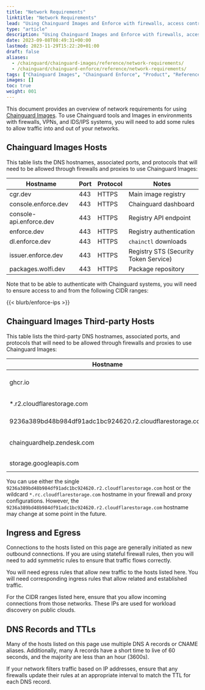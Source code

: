 ```yaml
---
title: "Network Requirements"
linktitle: "Network Requirements"
lead: "Using Chainguard Images and Enforce with firewalls, access control lists, and proxies"
type: "article"
description: "Using Chainguard Images and Enforce with firewalls, access control lists, and proxies"
date: 2023-09-08T08:49:31+00:00
lastmod: 2023-11-29T15:22:20+01:00
draft: false
aliases:
  - /chainguard/chainguard-images/reference/network-requirements/
  - /chainguard/chainguard-enforce/reference/network-requirements/
tags: ["Chainguard Images", "Chainguard Enforce", "Product", "Reference"]
images: []
toc: true
weight: 001
---
```


This document provides an overview of network requirements for using [Chainguard Images](https://www.chainguard.dev/chainguard-images?utm_source=docs). To use Chainguard tools and Images in environments with firewalls, VPNs, and IDS/IPS systems, you will need to add some rules to allow traffic into and out of your networks.

## Chainguard Images Hosts

This table lists the DNS hostnames, associated ports, and protocols that will need to be allowed through firewalls and proxies to use Chainguard Images:

| Hostname                | Port | Protocol | Notes                                 |
| ----------------------- | ---- | -------- | ------------------------------------- |
| cgr.dev                 | 443  | HTTPS    | Main image registry                   |
| console.enforce.dev     | 443  | HTTPS    | Chainguard dashboard                  |
| console-api.enforce.dev | 443  | HTTPS    | Registry API endpoint                 |
| enforce.dev             | 443  | HTTPS    | Registry authentication               |
| dl.enforce.dev          | 443  | HTTPS    | `chainctl` downloads                  |
| issuer.enforce.dev      | 443  | HTTPS    | Registry STS (Security Token Service) |
| packages.wolfi.dev      | 443  | HTTPS    | Package repository                    |

Note that to be able to authenticate with Chainguard systems, you will need to ensure access to and from the following CIDR ranges:

{{< blurb/enforce-ips >}}

## Chainguard Images Third-party Hosts

This table lists the third-party DNS hostnames, associated ports, and protocols that will need to be allowed through firewalls and proxies to use Chainguard Images:

| Hostname                                                  | Port | Protocol | Notes                        |
| --------------------------------------------------------- | ---- | -------- | ---------------------------- |
| ghcr.io                                                   | 443  | HTTPS    | Used for wolfi development   |
| \*.r2.cloudflarestorage.com                               | 443  | HTTPS    | Blob storage for cgr.dev     |
| 9236a389bd48b984df91adc1bc924620.r2.cloudflarestorage.com | 443  | HTTPS    | Blob storage for cgr.dev     |
| chainguardhelp.zendesk.com                                | 443  | HTTPS    | Support access for customers |
| storage.googleapis.com                                    | 443  | HTTPS    | `chainctl` downloads         |

You can use either the single `9236a389bd48b984df91adc1bc924620.r2.cloudflarestorage.com` host or the wildcard `*.rc.cloudflarestorage.com` hostname in your firewall and proxy configurations. However, the `9236a389bd48b984df91adc1bc924620.r2.cloudflarestorage.com` hostname may change at some point in the future.

## Ingress and Egress

Connections to the hosts listed on this page are generally initiated as new outbound connections. If you are using stateful firewall rules, then you will need to add symmetric rules to ensure that traffic flows correctly.

You will need egress rules that allow new traffic to the hosts listed here. You will need corresponding ingress rules that allow related and established traffic.

For the CIDR ranges listed here, ensure that you allow incoming connections from those networks. These IPs are used for workload discovery on public clouds.

## DNS Records and TTLs

Many of the hosts listed on this page use multiple DNS A records or CNAME aliases. Additionally, many A records have a short time to live of 60 seconds, and the majority are less than an hour (3600s).

If your network filters traffic based on IP addresses, ensure that any firewalls update their rules at an appropriate interval to match the TTL for each DNS record.
